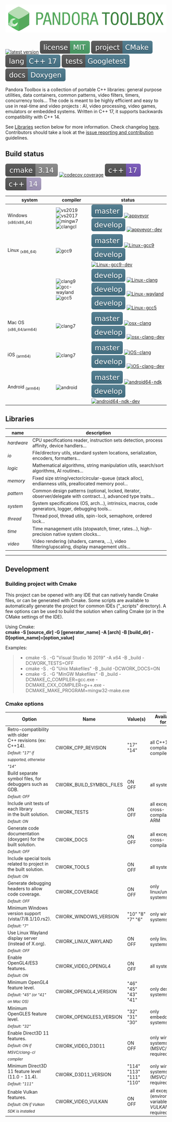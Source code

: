 # ![Pandora Toolbox](_img/pandora_logo.svg)
[![latest version](https://img.shields.io/github/v/tag/vinders/pandora_toolbox?color=4da36a&label=release)](https://github.com/vinders/pandora_toolbox/releases)
[![license - MIT](_img/badges/license_mit.svg)](LICENSE)
![project - Cmake](_img/badges/project_cmake.svg)
![lang - C++17](_img/badges/lang_cpp17.svg)
![tests - Gtest](_img/badges/tests_gtest.svg)
![docs - Doxygen](_img/badges/docs_doxygen.svg)

Pandora Toolbox is a collection of portable C++ libraries: general purpose utilities, data containers, common patterns, video filters, timers, concurrency tools... 
The code is meant to be highly efficient and easy to use in real-time and video projects : AI, video processing, video games, emulators or embedded systems. Written in C++ 17, it supports backwards compatibility with C++ 14.

See [Libraries](#libraries) section below for more information. Check changelog [here](./CHANGELOG.md).<br>
Contributors should take a look at the [issue reporting and contribution](./CONTRIBUTING.md) guidelines.

## Build status
![cmake 3.14](_img/badges/build_cmake_3_14.svg)
[![codecov coverage](https://codecov.io/gh/vinders/pandora_toolbox/branch/develop/graph/badge.svg?token=5NQ4BF7QRI)](https://codecov.io/gh/vinders/pandora_toolbox)
![C++17](_img/badges/build_cpp17.svg)
![C++14](_img/badges/build_cpp14.svg)

|           system            |        compiler        |         status         |
|-----------------------------|------------------------|------------------------|
| Windows <sub>(x86/x86_64)</sub>  | ![vs2019](https://img.shields.io/badge/visual_studio-2019-75b.svg)<br>![vs2017](https://img.shields.io/badge/visual_studio-2017-a99dc2.svg)<br>![mingw7](https://img.shields.io/badge/mingw64-8.1.0-75b.svg)<br>![clangcl](https://img.shields.io/badge/clang--cl-10.0.0-75b.svg) | ![master](_img/badges/branch_master.svg) [![appveyor](https://ci.appveyor.com/api/projects/status/38j8o8sc55iosqu6/branch/master?svg=true)](https://ci.appveyor.com/project/vinders/pandora-toolbox/branch/master)<br>![develop](_img/badges/branch_develop.svg) [![appveyor-dev](https://ci.appveyor.com/api/projects/status/38j8o8sc55iosqu6/branch/develop?svg=true)](https://ci.appveyor.com/project/vinders/pandora-toolbox/branch/develop)  |
| Linux <sub>(x86_64)</sub>        | ![gcc9](https://img.shields.io/badge/gcc-9.1-75b.svg)              | ![master](_img/badges/branch_master.svg) [![Linux-gcc9](https://travis-matrix-badges.herokuapp.com/repos/vinders/pandora_toolbox/branches/master/1)](https://travis-ci.org/vinders/pandora_toolbox)<br>![develop](_img/badges/branch_develop.svg) [![Linux-gcc9-dev](https://travis-matrix-badges.herokuapp.com/repos/vinders/pandora_toolbox/branches/develop/2)](https://travis-ci.org/vinders/pandora_toolbox)       |
|                                  | ![clang9](https://img.shields.io/badge/clang-9.0.0-75b.svg)<br>![gcc-wayland](https://img.shields.io/badge/gcc--wayland-10.1-75b.svg)<br>![gcc5](https://img.shields.io/badge/gcc-5.1-a99dc2.svg) | ![develop](_img/badges/branch_develop.svg) [![Linux-clang](https://travis-matrix-badges.herokuapp.com/repos/vinders/pandora_toolbox/branches/develop/1)](https://travis-ci.org/vinders/pandora_toolbox)<br>![develop](_img/badges/branch_develop.svg) [![Linux-wayland](https://travis-matrix-badges.herokuapp.com/repos/vinders/pandora_toolbox/branches/develop/4)](https://travis-ci.org/vinders/pandora_toolbox)<br>![develop](_img/badges/branch_develop.svg) [![Linux-gcc5](https://travis-matrix-badges.herokuapp.com/repos/vinders/pandora_toolbox/branches/develop/3)](https://travis-ci.org/vinders/pandora_toolbox) |
| Mac OS <sub>(x86_64/arm64)</sub> | ![clang7](https://img.shields.io/badge/clang-7.0.0-75b.svg)        | ![master](_img/badges/branch_master.svg) [![osx-clang](https://travis-matrix-badges.herokuapp.com/repos/vinders/pandora_toolbox/branches/master/2)](https://travis-ci.org/vinders/pandora_toolbox)<br>![develop](_img/badges/branch_develop.svg) [![osx-clang-dev](https://travis-matrix-badges.herokuapp.com/repos/vinders/pandora_toolbox/branches/develop/5)](https://travis-ci.org/vinders/pandora_toolbox)         |
| iOS <sub>(arm64)</sub>       | ![clang7](https://img.shields.io/badge/clang-7.0.0-75b.svg)        | ![master](_img/badges/branch_master.svg) [![iOS-clang](https://travis-matrix-badges.herokuapp.com/repos/vinders/pandora_toolbox/branches/master/3)](https://travis-ci.org/vinders/pandora_toolbox)<br>![develop](_img/badges/branch_develop.svg) [![iOS-clang-dev](https://travis-matrix-badges.herokuapp.com/repos/vinders/pandora_toolbox/branches/develop/6)](https://travis-ci.org/vinders/pandora_toolbox)         |
| Android <sub>(arm64)</sub>       | ![android](https://img.shields.io/badge/android-ndk_26-a99dc2.svg) | ![master](_img/badges/branch_master.svg) [![android64-ndk](https://travis-matrix-badges.herokuapp.com/repos/vinders/pandora_toolbox/branches/master/4)](https://travis-ci.org/vinders/pandora_toolbox)<br>![develop](_img/badges/branch_develop.svg) [![android64-ndk-dev](https://travis-matrix-badges.herokuapp.com/repos/vinders/pandora_toolbox/branches/develop/7)](https://travis-ci.org/vinders/pandora_toolbox) |

## Libraries

|    name    |                                                   description                                                        |
|------------|----------------------------------------------------------------------------------------------------------------------|
| *hardware* | CPU specifications reader, instruction sets detection, process affinity, device handlers...                          |
| *io*       | File/directory utils, standard system locations, serialization, encoders, formatters...                              |
| *logic*    | Mathematical algorithms, string manipulation utils, search/sort algorithms, AI routines...                           |
| *memory*   | Fixed size string/vector/circular-queue (stack alloc), endianness utils, preallocated memory pool...                 |
| *pattern*  | Common design patterns (optional, locked, iterator, observer/delegate with contract...), advanced type traits...     |
| *system*   | System specifications (OS, arch...), intrinsics, macros, code generators, logger, debugging tools...                 |
| *thread*   | Thread pool, thread utils, spin-lock, semaphore, ordered lock...                                                     |
| *time*     | Time management utils (stopwatch, timer, rates...), high-precision native system clocks...                           |
| *video*    | Video rendering (shaders, camera, ...), video filtering/upscaling, display management utils...                       |

---

## Development

### Building project with Cmake

This project can be opened with any IDE that can natively handle Cmake files, or can be generated with Cmake. Some scripts are available to automatically generate the project for common IDEs ("_scripts" directory).
A few options can be used to build the solution when calling Cmake (or in the CMake settings of the IDE).

Using Cmake: \
**cmake -S [source_dir] -G [generator_name] -A [arch] -B [build_dir] -D[option_name]=[option_value]**

Examples:
> * cmake -S . -G "Visual Studio 16 2019" -A x64 -B _build -DCWORK_TESTS=OFF
> * cmake -S . -G "Unix Makefiles" -B _build -DCWORK_DOCS=ON
> * cmake -S . -G "MinGW Makefiles" -B _build -DCMAKE_C_COMPILER=gcc.exe -DCMAKE_CXX_COMPILER=g++.exe -DCMAKE_MAKE_PROGRAM=mingw32-make.exe

### Cmake options

|    Option    |    Name    |    Value(s)    |    Available for...    |
|--------------|------------|----------------|------------------------|
| Retro-compatibility with older<br>C++ revisions (ex: C++14).<br><sub>*Default: "17" if supported, otherwise "14"*</sub>   | CWORK_CPP_REVISION  | "17"<br>"14"  | all C++17-compliant compilers  |
| Build separate symbol files, for debuggers such as GDB.<br><sub>*Default: OFF*</sub>         | CWORK_BUILD_SYMBOL_FILES   | ON<br>OFF     | all systems                   |
| Include unit tests of each library<br>in the built solution.<br><sub>*Default: ON*</sub>     | CWORK_TESTS                | ON<br>OFF     | all except cross-compilation & ARM  |
| Generate code documentation (doxygen) for the built solution.<br><sub>*Default: OFF*</sub>   | CWORK_DOCS                 | ON<br>OFF     | all except cross-compilation  |
| Include special tools related to project in the built solution.<br><sub>*Default: ON*</sub>  | CWORK_TOOLS                | ON<br>OFF     | all systems                   |
| Generate debugging headers to allow code coverage.<br><sub>*Default: OFF*</sub>              | CWORK_COVERAGE             | ON<br>OFF     | only linux/unix systems       |
| Minimum Windows version support (vista/7/8.1/10.rs2).<br><sub>*Default: "7"*</sub>           | CWORK_WINDOWS_VERSION      | "10" "8"<br>"7" "6"  | only windows systems   |
| Use Linux Wayland display server (instead of X.org).<br><sub>*Default: OFF*</sub>            | CWORK_LINUX_WAYLAND        | ON<br>OFF     | only linux systems            |
| Enable OpenGL4/ES3 features.<br><sub>*Default: ON*</sub>                                     | CWORK_VIDEO_OPENGL4        | ON<br>OFF     | all systems                   |
| Minimum OpenGL4 feature level.<br><sub>*Default: "45" (or "41" on Mac OS)*</sub>             | CWORK_OPENGL4_VERSION      | "46" "45"<br>"43" "41"  | only desktop systems   |
| Minimum OpenGLES feature level.<br><sub>*Default: "32"*</sub>                                | CWORK_OPENGLES3_VERSION    | "32" "31"<br>"30"       | only embedded systems  |
| Enable Direct3D 11 features.<br><sub>*Default: ON if MSVC/clang-cl compiler*</sub>           | CWORK_VIDEO_D3D11          | ON<br>OFF     | only windows systems<br>(MSVC/LLVM required)  |
| Minimum Direct3D 11 feature level (11.0 - 11.4).<br><sub>*Default: "111"*</sub>              | CWORK_D3D11_VERSION        | "114" "113"<br>"111" "110"  | only windows systems<br>(MSVC/LLVM required)  |
| Enable Vulkan features.<br><sub>*Default: ON if Vulkan SDK is installed*</sub>               | CWORK_VIDEO_VULKAN         | ON<br>OFF     | all except iOS<br>(environment variable *VULKAN_SDK* required)  |
